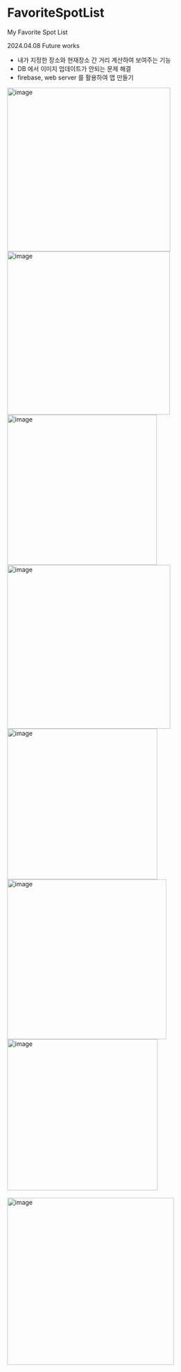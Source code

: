 # FavoriteSpotList
My Favorite Spot List 


2024.04.08
Future works 
- 내가 지정한 장소와 현재장소 간 거리 계산하여 보여주는 기능
- DB 에서 이미지 업데이트가 안되는 문제 해결
- firebase, web server 를 활용하여 앱 만들기 


<img width="376" alt="image" src="https://github.com/ForrestDPark/FavoriteSpotList/assets/149550771/13032182-629a-4fbc-81cf-f0ab05aa1c23"> <br>
<img width="375" alt="image" src="https://github.com/ForrestDPark/FavoriteSpotList/assets/149550771/71ff2213-e6ec-4c9c-a3fc-bdeea8243bf2"> <br>
<img width="345" alt="image" src="https://github.com/ForrestDPark/FavoriteSpotList/assets/149550771/824dcde0-4efc-43e9-baac-57f943a7431f"> <br>
<img width="376" alt="image" src="https://github.com/ForrestDPark/FavoriteSpotList/assets/149550771/59eb5d73-9992-41b6-8056-163eeed3a9a3"> <br>
<img width="346" alt="image" src="https://github.com/ForrestDPark/FavoriteSpotList/assets/149550771/1f06ae33-e745-4700-a295-82420f8d72f6"> <br>
<img width="367" alt="image" src="https://github.com/ForrestDPark/FavoriteSpotList/assets/149550771/4d0a3008-a452-4105-a34c-b248ab453415"> <br>
<img width="347" alt="image" src="https://github.com/ForrestDPark/FavoriteSpotList/assets/149550771/2e6f8eda-3e72-4751-8783-36b8e4aa2aa5"> <br>
 <br>
<img width="384" alt="image" src="https://github.com/ForrestDPark/FavoriteSpotList/assets/149550771/05dfee01-0643-41ad-973e-542de827b6b7">






